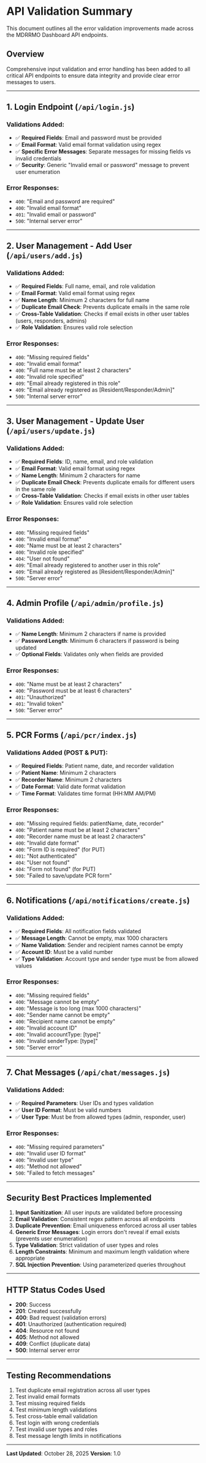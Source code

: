 # API Validation Summary

This document outlines all the error validation improvements made across the MDRRMO Dashboard API endpoints.

## Overview
Comprehensive input validation and error handling has been added to all critical API endpoints to ensure data integrity and provide clear error messages to users.

---

## 1. Login Endpoint (`/api/login.js`)

### Validations Added:
- ✅ **Required Fields**: Email and password must be provided
- ✅ **Email Format**: Valid email format validation using regex
- ✅ **Specific Error Messages**: Separate messages for missing fields vs invalid credentials
- ✅ **Security**: Generic "Invalid email or password" message to prevent user enumeration

### Error Responses:
- `400`: "Email and password are required"
- `400`: "Invalid email format"
- `401`: "Invalid email or password"
- `500`: "Internal server error"

---

## 2. User Management - Add User (`/api/users/add.js`)

### Validations Added:
- ✅ **Required Fields**: Full name, email, and role validation
- ✅ **Email Format**: Valid email format using regex
- ✅ **Name Length**: Minimum 2 characters for full name
- ✅ **Duplicate Email Check**: Prevents duplicate emails in the same role
- ✅ **Cross-Table Validation**: Checks if email exists in other user tables (users, responders, admins)
- ✅ **Role Validation**: Ensures valid role selection

### Error Responses:
- `400`: "Missing required fields"
- `400`: "Invalid email format"
- `400`: "Full name must be at least 2 characters"
- `400`: "Invalid role specified"
- `409`: "Email already registered in this role"
- `409`: "Email already registered as [Resident/Responder/Admin]"
- `500`: "Internal server error"

---

## 3. User Management - Update User (`/api/users/update.js`)

### Validations Added:
- ✅ **Required Fields**: ID, name, email, and role validation
- ✅ **Email Format**: Valid email format using regex
- ✅ **Name Length**: Minimum 2 characters for name
- ✅ **Duplicate Email Check**: Prevents duplicate emails for different users in the same role
- ✅ **Cross-Table Validation**: Checks if email exists in other user tables
- ✅ **Role Validation**: Ensures valid role selection

### Error Responses:
- `400`: "Missing required fields"
- `400`: "Invalid email format"
- `400`: "Name must be at least 2 characters"
- `400`: "Invalid role specified"
- `404`: "User not found"
- `409`: "Email already registered to another user in this role"
- `409`: "Email already registered as [Resident/Responder/Admin]"
- `500`: "Server error"

---

## 4. Admin Profile (`/api/admin/profile.js`)

### Validations Added:
- ✅ **Name Length**: Minimum 2 characters if name is provided
- ✅ **Password Length**: Minimum 6 characters if password is being updated
- ✅ **Optional Fields**: Validates only when fields are provided

### Error Responses:
- `400`: "Name must be at least 2 characters"
- `400`: "Password must be at least 6 characters"
- `401`: "Unauthorized"
- `401`: "Invalid token"
- `500`: "Server error"

---

## 5. PCR Forms (`/api/pcr/index.js`)

### Validations Added (POST & PUT):
- ✅ **Required Fields**: Patient name, date, and recorder validation
- ✅ **Patient Name**: Minimum 2 characters
- ✅ **Recorder Name**: Minimum 2 characters
- ✅ **Date Format**: Valid date format validation
- ✅ **Time Format**: Validates time format (HH:MM AM/PM)

### Error Responses:
- `400`: "Missing required fields: patientName, date, recorder"
- `400`: "Patient name must be at least 2 characters"
- `400`: "Recorder name must be at least 2 characters"
- `400`: "Invalid date format"
- `400`: "Form ID is required" (for PUT)
- `401`: "Not authenticated"
- `404`: "User not found"
- `404`: "Form not found" (for PUT)
- `500`: "Failed to save/update PCR form"

---

## 6. Notifications (`/api/notifications/create.js`)

### Validations Added:
- ✅ **Required Fields**: All notification fields validated
- ✅ **Message Length**: Cannot be empty, max 1000 characters
- ✅ **Name Validation**: Sender and recipient names cannot be empty
- ✅ **Account ID**: Must be a valid number
- ✅ **Type Validation**: Account type and sender type must be from allowed values

### Error Responses:
- `400`: "Missing required fields"
- `400`: "Message cannot be empty"
- `400`: "Message is too long (max 1000 characters)"
- `400`: "Sender name cannot be empty"
- `400`: "Recipient name cannot be empty"
- `400`: "Invalid account ID"
- `400`: "Invalid accountType: [type]"
- `400`: "Invalid senderType: [type]"
- `500`: "Server error"

---

## 7. Chat Messages (`/api/chat/messages.js`)

### Validations Added:
- ✅ **Required Parameters**: User IDs and types validation
- ✅ **User ID Format**: Must be valid numbers
- ✅ **User Type**: Must be from allowed types (admin, responder, user)

### Error Responses:
- `400`: "Missing required parameters"
- `400`: "Invalid user ID format"
- `400`: "Invalid user type"
- `405`: "Method not allowed"
- `500`: "Failed to fetch messages"

---

## Security Best Practices Implemented

1. **Input Sanitization**: All user inputs are validated before processing
2. **Email Validation**: Consistent regex pattern across all endpoints
3. **Duplicate Prevention**: Email uniqueness enforced across all user tables
4. **Generic Error Messages**: Login errors don't reveal if email exists (prevents user enumeration)
5. **Type Validation**: Strict validation of user types and roles
6. **Length Constraints**: Minimum and maximum length validation where appropriate
7. **SQL Injection Prevention**: Using parameterized queries throughout

---

## HTTP Status Codes Used

- **200**: Success
- **201**: Created successfully
- **400**: Bad request (validation errors)
- **401**: Unauthorized (authentication required)
- **404**: Resource not found
- **405**: Method not allowed
- **409**: Conflict (duplicate data)
- **500**: Internal server error

---

## Testing Recommendations

1. Test duplicate email registration across all user types
2. Test invalid email formats
3. Test missing required fields
4. Test minimum length validations
5. Test cross-table email validation
6. Test login with wrong credentials
7. Test invalid user types and roles
8. Test message length limits in notifications

---

**Last Updated**: October 28, 2025
**Version**: 1.0
